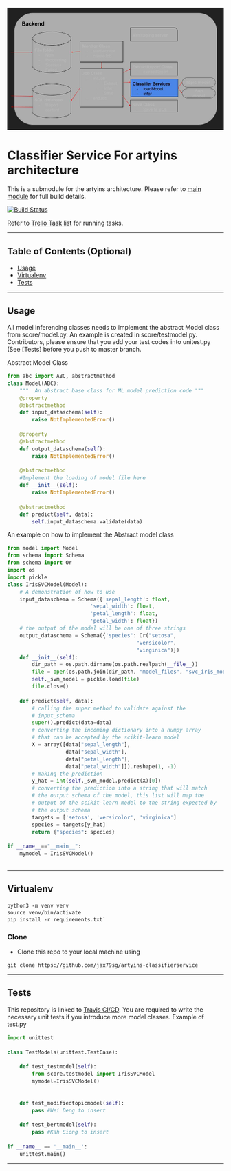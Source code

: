 [![Classifier Service](https://github.com/jax79sg/artyins-classifierservice/raw/master/images/SoftwareArchitectureClassifierService.jpg)]()

# Classifier Service For artyins architecture
This is a submodule for the artyins architecture. Please refer to [main module](https://github.com/jax79sg/artyins) for full build details.

[![Build Status](https://travis-ci.com/jax79sg/artyins-classifierservice.svg?token=BREzYzgtHGHQp4of21Xp&branch=master)](https://travis-ci.com/jax79sg/artyins-classifierservice)

Refer to [Trello Task list](https://trello.com/c/qlDHKzBN) for running tasks.

---

## Table of Contents (Optional)

- [Usage](#Usage)
- [Virtualenv](#Virtualenv)
- [Tests](#Tests)

---

## Usage
All model inferencing classes needs to implement the abstract Model class from score/model.py. An example is created in score/testmodel.py. Contributors, please ensure that you add your test codes into unitest.py (See [Tests] before you push to master branch.

Abstract Model Class
```python
from abc import ABC, abstractmethod
class Model(ABC):
    """  An abstract base class for ML model prediction code """
    @property
    @abstractmethod
    def input_dataschema(self):
        raise NotImplementedError()

    @property
    @abstractmethod
    def output_dataschema(self):
        raise NotImplementedError()

    @abstractmethod
    #Implement the loading of model file here
    def __init__(self):
        raise NotImplementedError()

    @abstractmethod
    def predict(self, data):
        self.input_dataschema.validate(data)

```
An example on how to implement the Abstract model class
```python
from model import Model
from schema import Schema
from schema import Or
import os
import pickle
class IrisSVCModel(Model):
    # A demonstration of how to use 
    input_dataschema = Schema({'sepal_length': float,
                           'sepal_width': float,
                           'petal_length': float,
                           'petal_width': float})
    # the output of the model will be one of three strings
    output_dataschema = Schema({'species': Or("setosa", 
                                          "versicolor", 
                                          "virginica")})
    def __init__(self):
        dir_path = os.path.dirname(os.path.realpath(__file__))
        file = open(os.path.join(dir_path, "model_files", "svc_iris_model.pickle"), 'rb')
        self._svm_model = pickle.load(file)
        file.close()

    def predict(self, data):
        # calling the super method to validate against the
        # input_schema
        super().predict(data=data)
        # converting the incoming dictionary into a numpy array 
        # that can be accepted by the scikit-learn model
        X = array([data["sepal_length"], 
                   data["sepal_width"], 
                   data["petal_length"],
                   data["petal_width"]]).reshape(1, -1)
        # making the prediction 
        y_hat = int(self._svm_model.predict(X)[0])
        # converting the prediction into a string that will match 
        # the output schema of the model, this list will map the 
        # output of the scikit-learn model to the string expected by 
        # the output schema
        targets = ['setosa', 'versicolor', 'virginica']
        species = targets[y_hat]
        return {"species": species}

if __name__=="__main__":
    mymodel = IrisSVCModel()
	
```
---

## Virtualenv
```shell
python3 -m venv venv
source venv/bin/activate
pip install -r requirements.txt`
```
### Clone

- Clone this repo to your local machine using 
```shell
git clone https://github.com/jax79sg/artyins-classifierservice
```
---

## Tests 
This repository is linked to [Travis CI/CD](https://travis-ci.com/jax79sg/artyins-classifierservice). You are required to write the necessary unit tests if you introduce more model classes.
Example of test.py
```python
import unittest

class TestModels(unittest.TestCase):

    def test_testmodel(self):
        from score.testmodel import IrisSVCModel
        mymodel=IrisSVCModel()
        

    def test_modifiedtopicmodel(self):
        pass #Wei Deng to insert

    def test_bertmodel(self):
        pass #Kah Siong to insert

if __name__ == '__main__':
    unittest.main()
```

---

